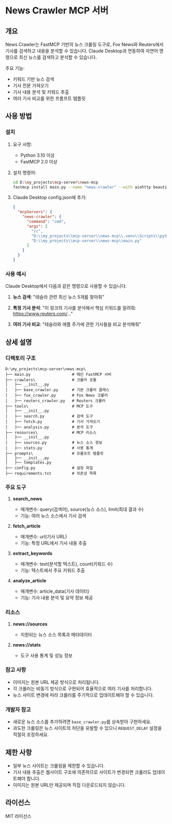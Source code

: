 # News Crawler MCP 서버

## 개요

News Crawler는 FastMCP 기반의 뉴스 크롤링 도구로, Fox News와 Reuters에서 기사를 검색하고 내용을 분석할 수 있습니다. Claude Desktop과 연동하여 자연어 명령으로 최신 뉴스를 검색하고 분석할 수 있습니다.

주요 기능:
- 키워드 기반 뉴스 검색
- 기사 전문 가져오기
- 기사 내용 분석 및 키워드 추출
- 여러 기사 비교를 위한 프롬프트 템플릿

## 사용 방법

### 설치

1. 요구 사항:
   - Python 3.10 이상
   - FastMCP 2.0 이상

2. 설치 명령어:
   ```bash
   cd D:\my_projects\mcp-server\news-mcp
   fastmcp install main.py --name "news-crawler" --with aiohttp beautifulsoup4 asyncio
   ```

3. Claude Desktop config.json에 추가:
   ```json
   {
     "mcpServers": {
       "news-crawler": {
         "command": "cmd",
         "args": [
           "/c",
           "D:\\my_projects\\mcp-server\\news-mcp\\.venv\\Scripts\\python.exe",
           "D:\\my_projects\\mcp-server\\news-mcp\\main.py"
         ]
       }
     }
   }
   ```

### 사용 예시

Claude Desktop에서 다음과 같은 명령으로 사용할 수 있습니다:

1. **뉴스 검색**:
   "테슬라 관련 최신 뉴스 5개를 찾아줘"
   
2. **특정 기사 분석**:
   "이 링크의 기사를 분석해서 핵심 키워드를 알려줘: https://www.reuters.com/..."
   
3. **여러 기사 비교**:
   "테슬라와 애플 주가에 관한 기사들을 비교 분석해줘"

## 상세 설명

### 디렉토리 구조

```
D:\my_projects\mcp-server\news-mcp\
├── main.py                  # 메인 FastMCP 서버
├── crawlers\                # 크롤러 모듈
│   ├── __init__.py
│   ├── base_crawler.py      # 기본 크롤러 클래스
│   ├── fox_crawler.py       # Fox News 크롤러
│   ├── reuters_crawler.py   # Reuters 크롤러
├── tools\                   # MCP 도구
│   ├── __init__.py
│   ├── search.py            # 검색 도구
│   ├── fetch.py             # 기사 가져오기
│   ├── analysis.py          # 분석 도구
├── resources\               # MCP 리소스
│   ├── __init__.py
│   ├── sources.py           # 뉴스 소스 정보
│   ├── stats.py             # 사용 통계
├── prompts\                 # 프롬프트 템플릿
│   ├── __init__.py
│   ├── templates.py
├── config.py                # 설정 파일
├── requirements.txt         # 의존성 목록
```

### 주요 도구

1. **search_news**
   - 매개변수: query(검색어), source(뉴스 소스), limit(최대 결과 수)
   - 기능: 여러 뉴스 소스에서 기사 검색

2. **fetch_article**
   - 매개변수: url(기사 URL)
   - 기능: 특정 URL에서 기사 내용 추출

3. **extract_keywords**
   - 매개변수: text(분석할 텍스트), count(키워드 수)
   - 기능: 텍스트에서 주요 키워드 추출

4. **analyze_article**
   - 매개변수: article_data(기사 데이터)
   - 기능: 기사 내용 분석 및 요약 정보 제공

### 리소스

1. **news://sources**
   - 지원되는 뉴스 소스 목록과 메타데이터

2. **news://stats**
   - 도구 사용 통계 및 성능 정보

### 참고 사항

- 이미지는 원본 URL 제공 방식으로 처리됩니다.
- 각 크롤러는 비동기 방식으로 구현되어 효율적으로 여러 기사를 처리합니다.
- 뉴스 사이트 변경에 따라 크롤러를 주기적으로 업데이트해야 할 수 있습니다.

### 개발자 참고

- 새로운 뉴스 소스를 추가하려면 `base_crawler.py`를 상속받아 구현하세요.
- 과도한 크롤링은 뉴스 사이트의 차단을 유발할 수 있으니 `REQUEST_DELAY` 설정을 적절히 조정하세요.

## 제한 사항

- 일부 뉴스 사이트는 크롤링을 제한할 수 있습니다.
- 기사 내용 추출은 웹사이트 구조에 의존하므로 사이트가 변경되면 크롤러도 업데이트해야 합니다.
- 이미지는 원본 URL만 제공되며 직접 다운로드되지 않습니다.

## 라이선스

MIT 라이선스